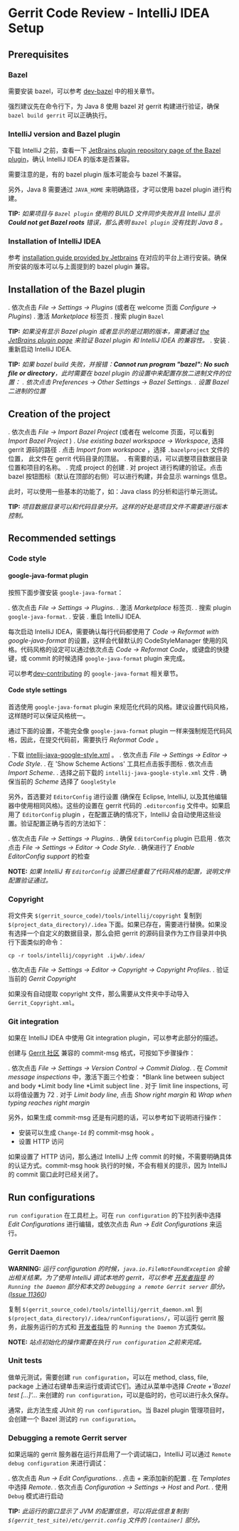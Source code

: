 # Gerrit Code Review - IntelliJ IDEA Setup

## Prerequisites

### Bazel

需要安装 bazel，可以参考 [dev-bazel](dev-bazel.md) 中的相关章节。

强烈建议先在命令行下，为 Java 8 使用 bazel 对 gerrit 构建进行验证，确保 `bazel build gerrit` 可以正确执行。

### IntelliJ version and Bazel plugin

下载 IntelliJ 之前，查看一下 [JetBrains plugin repository page of the Bazel plugin](https://plugins.jetbrains.com/plugin/8609-bazel/versions)，确认 IntelliJ IDEA 的版本是否兼容。

需要注意的是，有的 bazel plugin 版本可能会与 bazel 不兼容。

另外，Java 8 需要通过 `JAVA_HOME` 来明确路径，才可以使用 bazel plugin 进行构建。

**TIP:**
*如果项目与 `Bazel plugin` 使用的 BUILD 文件同步失败并且 IntelliJ 显示 **Could not get Bazel roots** 错误，那么表明 `Bazel plugin` 没有找到 Java 8 。*

### Installation of IntelliJ IDEA

参考 [installation guide provided by Jetbrains](https://www.jetbrains.com/help/idea/installation-guide.html) 在对应的平台上进行安装。确保所安装的版本可以与上面提到的 bazel plugin 兼容。

## Installation of the Bazel plugin

. 依次点击 *File -> Settings -> Plugins* (或者在 welcome 页面 *Configure -> Plugins*)
. 激活 *Marketplace* 标签页
. 搜索 plugin `Bazel`

**TIP:**
*如果没有显示 Bazel plugin 或者显示的是过期的版本，需要通过 [the JetBrains plugin page](https://plugins.jetbrains.com/plugin/8609-bazel/versions) 来验证 Bazel plugin 和 IntelliJ IDEA 的兼容性。*
. 安装
. 重新启动 IntelliJ IDEA.

**TIP:**
*如果 bazel build 失败，并报错：**Cannot run program "bazel": No such file or directory**，此时需要在 bazel plugin 的设置中来配置存放二进制文件的位置：*
*. 依次点击 Preferences -> Other Settings -> Bazel Settings.*
*. 设置 Bazel 二进制的位置*

## Creation of the project

. 依次点击 *File -> Import Bazel Project* (或者在 welcome 页面，可以看到 *Import Bazel Project* )
. *Use existing bazel workspace -> Workspace*, 选择 gerrit 源码的路径
. 点击 *Import from workspace* ，选择 `.bazelproject` 文件的位置， 此文件在 gerrit 代码目录的顶层。
. 有需要的话，可以调整项目数据目录位置和项目的名称。
. 完成 project 的创建
. 对 project 进行构建的验证。点击 bazel 按钮图标（默认在顶部的右侧）可以进行构建，并会显示 warnings 信息。

此时，可以使用一些基本的功能了，如：Java class 的分析和运行单元测试。

**TIP:**
*项目数据目录可以和代码目录分开。这样的好处是项目文件不需要进行版本控制。*

## Recommended settings

### Code style

#### google-java-format plugin

按照下面步骤安装 `google-java-format`：

. 依次点击 *File -> Settings -> Plugins*.
. 激活 *Marketplace* 标签页.
. 搜索 plugin `google-java-format`.
. 安装
. 重启 IntelliJ IDEA.

每次启动 IntelliJ IDEA，需要确认每行代码都使用了 *Code → Reformat with google-java-format* 的设置，这样会代替默认的 CodeStyleManager 使用的风格。代码风格的设定可以通过依次点击 *Code -> Reformat Code*，或键盘的快捷键，或 commit 的时候选择 `google-java-format` plugin 来完成。

可以参考[dev-contributing](dev-contributing.md) 的 `google-java-format` 相关章节。

#### Code style settings

首选使用 `google-java-format` plugin 来规范化代码的风格。建议设置代码风格，这样随时可以保证风格统一。

通过下面的设置，不能完全像 `google-java-format` plugin 一样来强制规范代码风格，因此，在提交代码前，需要执行 *Reformat Code* 。

. 下载 [intellij-java-google-style.xml](https://raw.githubusercontent.com/google/styleguide/gh-pages/intellij-java-google-style.xml) 。
. 依次点击 *File -> Settings -> Editor -> Code Style*.
. 在 'Show Scheme Actions' 工具栏点击扳手图标
. 依次点击 *Import Scheme*.
. 选择之前下载的 `intellij-java-google-style.xml` 文件
. 确保当前的 *Scheme* 选择了 `GoogleStyle`

另外，首选要对 `EditorConfig` 进行设置 (确保在 Eclipse, IntelliJ, 以及其他编辑器中使用相同风格)。这些的设置在 gerrit 代码的 `.editorconfig` 文件中。如果启用了 `EditorConfig` plugin ，在配置正确的情况下，IntelliJ 会自动使用这些设置。验证配置正确与否的方法如下：

. 依次点击 *File -> Settings -> Plugins*.
. 确保 `EditorConfig` plugin 已启用
. 依次点击 *File -> Settings -> Editor -> Code Style*.
. 确保进行了 *Enable EditorConfig support* 的检查

**NOTE:**
*如果 IntelliJ 有 `EditorConfig` 设置已经重载了代码风格的配置，说明文件配置验证通过。*

### Copyright

将文件夹 `$(gerrit_source_code)/tools/intellij/copyright` 复制到 `$(project_data_directory)/.idea` 下面。如果已存在，需要进行替换。如果没有选择一个自定义的数据目录，那么会把 gerrit 的源码目录作为工作目录并中执行下面类似的命令：

```
cp -r tools/intellij/copyright .ijwb/.idea/
```
. 依次点击 *File -> Settings -> Editor -> Copyright -> Copyright Profiles*.
. 验证当前的 *Gerrit Copyright* 

如果没有自动提取 copyright 文件，那么需要从文件夹中手动导入 `Gerrit_Copyright.xml`。

### Git integration

如果在 IntelliJ IDEA 中使用 Git integration plugin，可以参考此部分的描述。

创建与 [Gerrit 社区](dev-contributing.md) 兼容的 commit-msg 格式，可按如下步骤操作：

. 依次点击 *File -> Settings -> Version Control -> Commit Dialog*.
. 在 *Commit message inspections* 中，激活下面三个检查：
  *Blank line between subject and body
  *Limit body line
  *Limit subject line
. 对于 limit line inspections, 可以将值设置为 72
. 对于 *Limit body line*, 点击 *Show right margin* 和 *Wrap when typing reaches right margin*

另外，如果生成 commit-msg 还是有问题的话，可以参考如下说明进行操作：

* 安装可以生成 `Change-Id` 的 commit-msg hook 。
* 设置 HTTP 访问

如果设置了 HTTP 访问，那么通过 IntelliJ 上传 commit 的时候，不需要明确具体的认证方式。commit-msg hook 执行的时候，不会有相关的提示，因为 IntelliJ 的 commit 窗口此时已经关闭了。

## Run configurations

`run configuration` 在工具栏上。可在 `run configuration` 的下拉列表中选择 *Edit Configurations* 进行编辑，或依次点击 *Run -> Edit Configurations* 来运行。

### Gerrit Daemon

**WARNING:**
*运行 configuration 的时候，`java.io.FileNotFoundException` 会输出相关结果。为了使用 IntelliJ 调试本地的 gerrit，可以参考 [开发者指导](dev-readme.md) 的 `Running the Daemon` 部分和本文的 `Debugging a remote Gerrit server` 部分。([Issue 11360](https://bugs.chromium.org/p/gerrit/issues/detail?id=11360))*

复制 `$(gerrit_source_code)/tools/intellij/gerrit_daemon.xml` 到 `$(project_data_directory)/.idea/runConfigurations/`，可以运行 gerrit 服务，此服务运行的方式和 [开发者指导](dev-readme.md) 的 `Running the Daemon` 方式类似。

**NOTE:**
*站点初始化的操作需要在执行 `run configuration` 之前来完成。*

### Unit tests

做单元测试，需要创建 `run configuration`，可以在 method, class, file, package 上通过右键单击来运行或调试它们。通过从菜单中选择 *Create +'Bazel test [...]'...* 来创建的 `run configuration`，可以是临时的，也可以进行永久保存。

通常，此方法生成 JUnit 的 `run configuration`。当 Bazel plugin 管理项目时，会创建一个 Bazel 测试的 `run configuration`。

### Debugging a remote Gerrit server

如果远端的 gerrit 服务器在运行并启用了一个调试端口，IntelliJ 可以通过 `Remote debug configuration` 来进行调试：

. 依次点击 *Run -> Edit Configurations*.
. 点击 *+* 来添加新的配置
. 在 *Templates* 中选择 *Remote*.
. 依次点击 *Configuration -> Settings -> Host* and *Port*.
. 使用 `Debug` 模式进行启动

**TIP:**
*此运行的窗口显示了 JVM 的配置信息，可以将此信息复制到 `$(gerrit_test_site)/etc/gerrit.config` 文件的 `[container]` 部分。*

